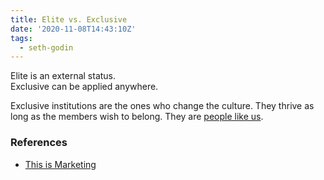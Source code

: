 ```yaml
---
title: Elite vs. Exclusive
date: '2020-11-08T14:43:10Z'
tags:
  - seth-godin
---
```


Elite is an external status. \
Exclusive can be applied anywhere.

Exclusive institutions are the ones who change the culture.
They thrive as long as the members wish to belong.
They are [people like us](/notes/people-like-us).

### References

- [This is Marketing](/books/this-is-marketing)
